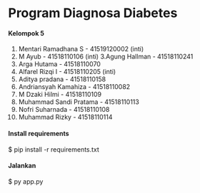 # Program Diagnosa Diabetes
<h4>Kelompok 5</h4>

1. Mentari Ramadhana S - 41519120002 (inti)
2. M Ayub - 41518110106 (inti)
3.Agung Hallman - 41518110241
4. Arga Hutama - 41518110070
5. Alfarel Rizqi I - 41518110205 (inti)
6. Aditya pradana - 41518110158
7. Andriansyah Kamahiza - 41518110082 
8. M Dzaki Hilmi - 41518110109
9. Muhammad Sandi Pratama - 41518110113
10. Nofri Suharnada - 41518110108
11. Muhammad Rizky - 41518110114

<h4>Install requirements</h4>
$ pip install -r requirements.txt

<h4>Jalankan</h4>
$ py app.py
